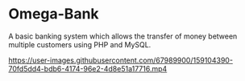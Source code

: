 # Omega-Bank
A basic banking system which allows the transfer of money between multiple customers using PHP and MySQL.



https://user-images.githubusercontent.com/67989900/159104390-70fd5dd4-bdb6-4174-96e2-4d8e51a17716.mp4

